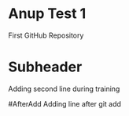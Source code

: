 # Anup Test 1
 First GitHub Repository

# Subheader
Adding second line during training

#AfterAdd
Adding line after git add
